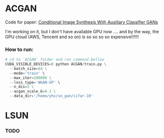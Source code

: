# ACGAN

Code for paper: [Conditional Image Synthesis With Auxiliary Classifier GANs](https://openreview.net/forum?id=BkDDM04Ke)


I'm working on it, but I don't have available GPU now .... and by the way, the GPU cloud (AWS, Tencent and so on) is so so so so expensive!!!!!!



### How to run:

``` python
# cd to `ACGAN` folder and run command bellow
CUDA_VISIBLE_DEVICES=0 python ACGAN/train.py \
  --batch_size=64 \
  --mode='train' \
  --max_iter=100000 \
  --loss_type='WGAN-GP' \
  --n_dis=5 \
  --acgan_scale_G=0.1 \
  --data_dir='/home/yhx/sn_gan/cifar-10'

```



# LSUN

### TODO



